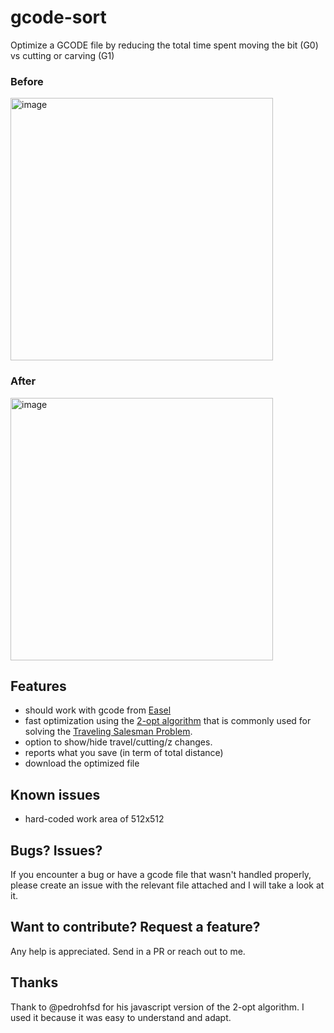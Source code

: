 # gcode-sort
Optimize a GCODE file by reducing the total time spent moving the bit (G0) vs cutting or carving (G1)

### Before
<img width="420" alt="image" src="https://user-images.githubusercontent.com/461650/157695751-132d20a5-4069-4051-b000-a22d99c1a722.png">

### After
<img width="420" alt="image" src="https://user-images.githubusercontent.com/461650/157695986-250068b5-5fd4-486a-b55f-09b6dad2f581.png">

## Features
 - should work with gcode from [Easel](https://easel.inventables.com/)
 - fast optimization using the [2-opt algorithm](https://en.wikipedia.org/wiki/2-opt) that is commonly used for solving the [Traveling Salesman Problem](https://en.wikipedia.org/wiki/Travelling_salesman_problem).
 - option to show/hide travel/cutting/z changes.
 - reports what you save (in term of total distance)
 - download the optimized file

## Known issues
 - hard-coded work area of 512x512

## Bugs? Issues?
If you encounter a bug or have a gcode file that wasn't handled properly, please create an issue with the relevant file attached and I will take a look at it.

## Want to contribute? Request a feature?
Any help is appreciated. Send in a PR or reach out to me.

## Thanks
Thank to @pedrohfsd for his javascript version of the 2-opt algorithm. I used it because it was easy to understand and adapt.
